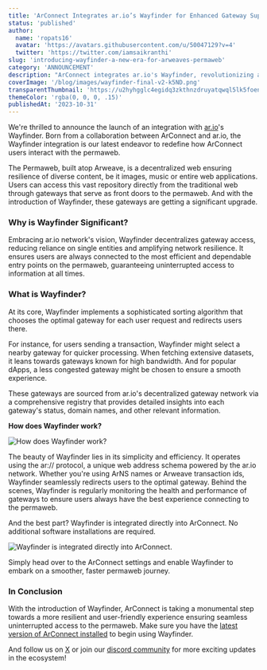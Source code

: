 ```yaml
---
title: 'ArConnect Integrates ar.io’s Wayfinder for Enhanced Gateway Support'
status: 'published'
author:
  name: 'ropats16'
  avatar: 'https://avatars.githubusercontent.com/u/50047129?v=4'
  twitter: 'https://twitter.com/iamsaikranthi'
slug: 'introducing-wayfinder-a-new-era-for-arweaves-permaweb'
category: 'ANNOUNCEMENT'
description: "ArConnect integrates ar.io's Wayfinder, revolutionizing access to information on Arweave. This collaboration ensures optimal, uninterrupted user connectivity by intelligently selecting the best gateways based on user requests."
coverImage: '/blog/images/wayfinder-final-v2-k5ND.png'
transparentThumbnail: 'https://u2hyhgglc4egidq3zkthnzdruyatqwql5lk5foen3zv5zf5fo2wa.arweave.net/po-DmMsXCGQOG8qmduRxpgE4Wgvq1dK4jd5r3Jeldqw'
themeColor: 'rgba(0, 0, 0, .15)'
publishedAt: '2023-10-31'
---
```


We're thrilled to announce the launch of an integration with [ar.io](https://ar.io/)'s Wayfinder. Born from a collaboration between ArConnect and ar.io, the Wayfinder integration is our latest endeavor to redefine how ArConnect users interact with the permaweb.

The Permaweb, built atop Arweave, is a decentralized web ensuring resilience of diverse content, be it images, music or entire web applications. Users can access this vast repository directly from the traditional web through gateways that serve as front doors to the permaweb. And with the introduction of Wayfinder, these gateways are getting a significant upgrade.

### **Why is Wayfinder Significant?**

Embracing ar.io network's vision, Wayfinder decentralizes gateway access, reducing reliance on single entities and amplifying network resilience. It ensures users are always connected to the most efficient and dependable entry points on the permaweb, guaranteeing uninterrupted access to information at all times.

### **What is Wayfinder?**

At its core, Wayfinder implements a sophisticated sorting algorithm that chooses the optimal gateway for each user request and redirects users there.

For instance, for users sending a transaction, Wayfinder might select a nearby gateway for quicker processing. When fetching extensive datasets, it leans towards gateways known for high bandwidth. And for popular dApps, a less congested gateway might be chosen to ensure a smooth experience.

These gateways are sourced from ar.io's decentralized gateway network via a comprehensive registry that provides detailed insights into each gateway's status, domain names, and other relevant information.

**How does Wayfinder work?**

![How does Wayfinder work?](https://www.arconnect.io/images/wayfinder-how-I4ND.png)

The beauty of Wayfinder lies in its simplicity and efficiency. It operates using the ar:// protocol, a unique web address schema powered by the ar.io network. Whether you're using ArNS names or Arweave transaction ids, Wayfinder seamlessly redirects users to the optimal gateway. Behind the scenes, Wayfinder is regularly monitoring the health and performance of gateways to ensure users always have the best experience connecting to the permaweb.

And the best part? Wayfinder is integrated directly into ArConnect. No additional software installations are required.

![Wayfinder is integrated directly into ArConnect.](https://www.arconnect.io/images/wayfinder-setting-cwNT.gif)

Simply head over to the ArConnect settings and enable Wayfinder to embark on a smoother, faster permaweb journey.

### **In Conclusion**

With the introduction of Wayfinder, ArConnect is taking a monumental step towards a more resilient and user-friendly experience ensuring seamless uninterrupted access to the permaweb. Make sure you have the [latest version of ArConnect installed](https://www.arconnect.io/download?utm_source=Blog&utm_medium=Post&utm_campaign=Wayfinder+Announcement&utm_id=Wayfinder+Announcement) to begin using Wayfinder.

And follow us on [X](https://twitter.com/arconnectio) or join our [discord community](https://discord.gg/QRNsBk63) for more exciting updates in the ecosystem!




